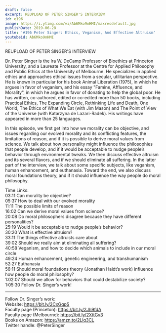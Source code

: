 ```yaml
---
draft: false
excerpt: REUPLOAD OF PETER SINGER'S INTERVIEW
id: e196
image: https://i.ytimg.com/vi/Ab6Mko9nHMI/maxresdefault.jpg
publishDate: 2019-06-28
title: '#196 Peter Singer: Ethics, Veganism, And Effective Altruism'
youtubeid: Ab6Mko9nHMI
---
```

REUPLOAD OF PETER SINGER'S INTERVIEW


Dr. Peter Singer is the Ira W. DeCamp Professor of Bioethics at Princeton University, and a Laureate Professor at the Centre for Applied Philosophy and Public Ethics at the University of Melbourne. He specializes in applied ethics and approaches ethical issues from a secular, utilitarian perspective. He is known in particular for his book Animal Liberation (1975), in which he argues in favor of veganism, and his essay "Famine, Affluence, and Morality", in which he argues in favor of donating to help the global poor. He has written, co-authored, edited or co-edited more than 50 books, including Practical Ethics, The Expanding Circle, Rethinking Life and Death, One World, The Ethics of What We Eat (with Jim Mason) and The Point of View of the Universe (with Katarzyna de Lazari-Radek). His writings have appeared in more than 25 languages.

In this episode, we first get into how we morality can be objective, and issues regarding our evolved morality and its conflicting features, the limitations of reason, and if it is possible to derive moral values from science. We talk about how personality might influence the philosophies that people develop, and if it would be acceptable to nudge people’s behavior through environmental tweaks. We then discuss effective altruism and its several flavors, and if we should eliminate all suffering. In the latter part of the interview, we talk about some specific subjects, like veganism, human enhancement, and euthanasia. Toward the end, we also discuss moral foundations theory, and if it should influence the way people do moral philosophy.

Time Links:  
03:11  Can morality be objective?  
05:37  How to deal with our evolved morality  
11:11  The possible limits of reason                                
16:02  Can we derive moral values from science?  
20:08  Do moral philosophers disagree because they have different personalities?  
25:19  Would it be acceptable to nudge people’s behavior?  
30:20  What is effective altruism?  
33:11  The things effective altruists care about  
39:02  Should we really aim at eliminating all suffering?  
40:58  Veganism, and how to decide which animals to include in our moral circle  
49:24  Human enhancement, genetic engineering, and transhumanism  
52:27  Euthanasia  
56:11  Should moral foundations theory (Jonathan Haidt’s work) influence how people do moral philosophy?  
1:02:07  Should we allow for behaviors that could destabilize society?  
1:05:30  Follow Dr. Singer’s work!

---

Follow Dr. Singer’s work:  
Website: https://bit.ly/2CxGqpS  
Faculty page (Princeton): https://bit.ly/2Jh9fdA  
Faculty page (Melbourne): https://bit.ly/2XttGv3  
Books on Amazon: https://amzn.to/2Llq3CL  
Twitter handle: @PeterSinger
